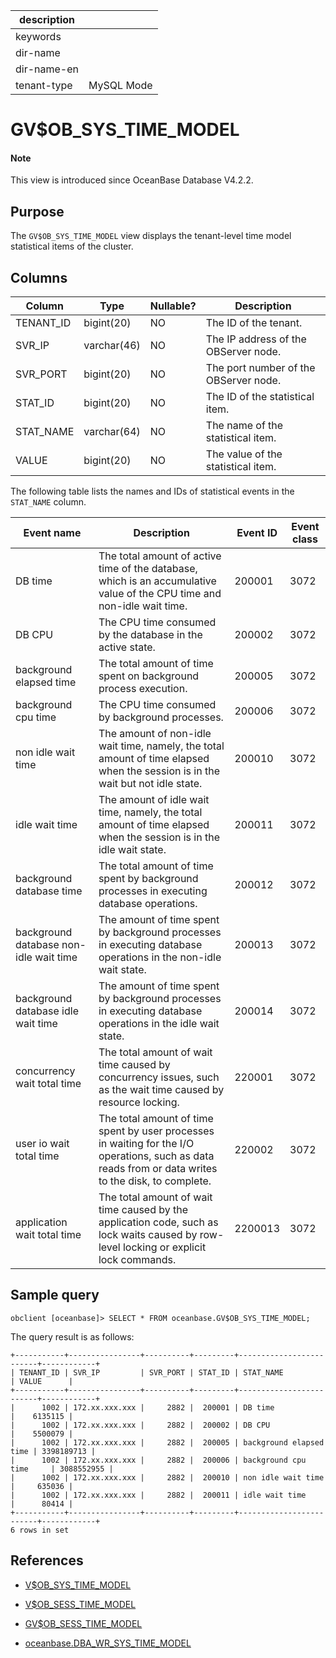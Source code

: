 | description ||
|---|---|
| keywords ||
| dir-name ||
| dir-name-en ||
| tenant-type | MySQL Mode |

# GV$OB_SYS_TIME_MODEL

<main id="notice" type='explain'>
<h4>Note</h4>
<p>This view is introduced since OceanBase Database V4.2.2. </p>
</main>

## Purpose

The `GV$OB_SYS_TIME_MODEL` view displays the tenant-level time model statistical items of the cluster.

## Columns

| **Column** | **Type** | **Nullable?** | **Description** |
|------------|-------------|---------------------|----------------------------------------|
| TENANT_ID | bigint(20) | NO | The ID of the tenant. |
| SVR_IP | varchar(46) | NO | The IP address of the OBServer node. |
| SVR_PORT | bigint(20) | NO | The port number of the OBServer node. |
| STAT_ID | bigint(20) | NO | The ID of the statistical item. |
| STAT_NAME | varchar(64) | NO | The name of the statistical item. |
| VALUE | bigint(20) | NO | The value of the statistical item. |

The following table lists the names and IDs of statistical events in the `STAT_NAME` column.

| Event name | Description | Event ID | Event class |
| ------------|------|------------|----------------|
| DB time | The total amount of active time of the database, which is an accumulative value of the CPU time and non-idle wait time. | 200001 | 3072 |
| DB CPU | The CPU time consumed by the database in the active state. | 200002 | 3072 |
| background elapsed time | The total amount of time spent on background process execution. | 200005 | 3072 |
| background cpu time | The CPU time consumed by background processes. | 200006 | 3072 |
| non idle wait time | The amount of non-idle wait time, namely, the total amount of time elapsed when the session is in the wait but not idle state. | 200010 | 3072 |
| idle wait time | The amount of idle wait time, namely, the total amount of time elapsed when the session is in the idle wait state. | 200011 | 3072 |
| background database time | The total amount of time spent by background processes in executing database operations. | 200012 | 3072 |
| background database non-idle wait time | The amount of time spent by background processes in executing database operations in the non-idle wait state. | 200013 | 3072 |
| background database idle wait time | The amount of time spent by background processes in executing database operations in the idle wait state. | 200014 | 3072 |
| concurrency wait total time | The total amount of wait time caused by concurrency issues, such as the wait time caused by resource locking. | 220001 | 3072 |
| user io wait total time | The total amount of time spent by user processes in waiting for the I/O operations, such as data reads from or data writes to the disk, to complete. | 220002 | 3072 |
| application wait total time | The total amount of wait time caused by the application code, such as lock waits caused by row-level locking or explicit lock commands. | 2200013 | 3072 |

## Sample query

```shell
obclient [oceanbase]> SELECT * FROM oceanbase.GV$OB_SYS_TIME_MODEL;
```

The query result is as follows:

```shell
+-----------+----------------+----------+---------+-------------------------+------------+
| TENANT_ID | SVR_IP         | SVR_PORT | STAT_ID | STAT_NAME               | VALUE      |
+-----------+----------------+----------+---------+-------------------------+------------+
|      1002 | 172.xx.xxx.xxx |     2882 |  200001 | DB time                 |    6135115 |
|      1002 | 172.xx.xxx.xxx |     2882 |  200002 | DB CPU                  |    5500079 |
|      1002 | 172.xx.xxx.xxx |     2882 |  200005 | background elapsed time | 3398189713 |
|      1002 | 172.xx.xxx.xxx |     2882 |  200006 | background cpu time     | 3088552955 |
|      1002 | 172.xx.xxx.xxx |     2882 |  200010 | non idle wait time      |     635036 |
|      1002 | 172.xx.xxx.xxx |     2882 |  200011 | idle wait time          |      80414 |
+-----------+----------------+----------+---------+-------------------------+------------+
6 rows in set
```

## References

* [V$OB_SYS_TIME_MODEL](17100.v-ob_sys_time_model-of-mysql-mode.md)

* [V$OB_SESS_TIME_MODEL](16900.v-ob_sess_time_model-of-mysql-mode.md)

* [GV$OB_SESS_TIME_MODEL](16800.gv-ob_sess_time_model-of-mysql-mode.md)

* [oceanbase.DBA_WR_SYS_TIME_MODEL](../200.dictionary-view-of-mysql-mode/26800.dba_wr_sys_time_model-of-mysql-mode.md)